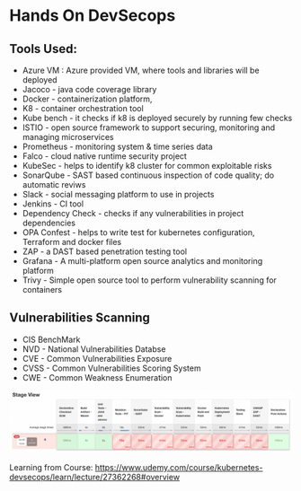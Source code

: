 # Hands On DevSecops

## Tools Used:
- Azure VM : Azure provided VM, where tools and libraries will be deployed
- Jacoco - java code coverage library
- Docker - containerization platform,
- K8 - container orchestration tool
- Kube bench - it checks if k8 is deployed securely by running few checks
- ISTIO - open source framework to support securing, monitoring and managing microservices
- Prometheus - monitoring system & time series data
- Falco - cloud native runtime security project
- KubeSec - helps to identify k8 cluster for common exploitable risks
- SonarQube - SAST based continuous inspection of code quality; do automatic reviws   
- Slack - social messaging platform to use in projects
- Jenkins - CI tool
- Dependency Check - checks if any vulnerabilities in project dependencies
- OPA Confest - helps to write test for kubernetes configuration, Terraform and docker files
- ZAP - a DAST based penetration testing tool
- Grafana -  A multi-platform open source analytics and monitoring platform
- Trivy - Simple open source tool to perform vulnerability scanning for containers

## Vulnerabilities Scanning
 - CIS BenchMark
 - NVD -  National Vulnerabilities Databse
 - CVE - Common Vulnerabilities Exposure
 - CVSS - Common Vulnerabilities Scoring System
 - CWE - Common Weakness Enumeration
 
![picture](image/pipelines.png)
 
Learning from Course: 
https://www.udemy.com/course/kubernetes-devsecops/learn/lecture/27362268#overview
